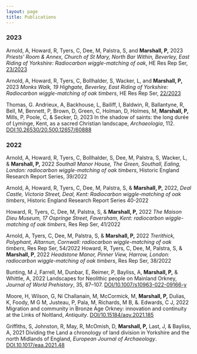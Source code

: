 ```yaml
---
layout: page
title: Publications
---
```

### 2023
Arnold, A, Howard, R, Tyers, C, Dee, M, Palstra, S, and **Marshall, P,** 2023 *Priests’ Room & Annex, Church of St Mary, North Bar Within, Beverley, East Riding of Yorkshire: Radiocarbon wiggle-matching of oak*, HE Res Rep Ser, [23/2023](https://historicengland.org.uk/research/results/reports/23-2023)

Arnold, A, Howard, R, Tyers, C, Bollhalder, S, Wacker, L, and **Marshall, P,** 2023 *Monks Walk, 19 Highgate, Beverley, East Riding of Yorkshire: Radiocarbon wiggle-matching of oak timbers*, HE Res Rep Ser, [22/2023](https://historicengland.org.uk/research/results/reports/22-2023)

Thomas, G. Andrieux, A, Backhouse, L, Bailiff, I, Baldwin, R, Ballantyne, R, Bell, M, Bennett, P, Brown, D, Green, C, Holman, D, Holmes, M, **Marshall, P,** Mills, P, Poole, C, & Secker, D, 2023 In the shadow of saints: the long durée of Lyminge, Kent, as a sacred Christian landscape, *Archaeologia*, 112. [DOI:10.26530/20.500.12657/60888](https://doi.org/10.26530/20.500.12657/60888)

### 2022
Arnold, A, Howard, R, Tyers, C, Bollhalder, S, Dee, M, Palstra, S, Wacker, L, & **Marshall, P,** 2022 *Southall Manor House, The Green, Southall, Ealing, London: radiocarbon wiggle-matching of oak timbers*, Historic England Research Report Series, 39/2022 

Arnold, A, Howard, R, Tyers, C, Dee, M, Palstra, S, & **Marshall, P,** 2022, *Deal Castle, Victoria Street, Deal, Kent: Radiocarbon wiggle-matching of oak timbers*, Historic England Research Report Series 40-2022 

Howard, R, Tyers, C, Dee, M, Palstra, S, & **Marshall, P,** 2022 *The Maison Dieu Museum, 17 Ospringe Street, Faversham, Kent: radiocarbon wiggle-matching of oak timbers*, Res Rep Ser, 41/2022 

Arnold, A, Tyers, C, Dee, M, Palstra, S, & **Marshall, P,** 2022 *Trerithick, Polyphant, Altarnun, Cornwall: radiocarbon wiggle-matching of oak timbers*, Res Rep Ser, 54/2022 
Howard, R, Tyers, C, Dee, M, Palstra, S, & **Marshall, P**, 2022 *Headstone Manor, Pinner View, Harrow, London: radiocarbon wiggle-matching of oak timbers*, Res Rep Ser, 38/2022 

Bunting, M J, Farrell, M, Dunbar, E, Reimer, P, Bayliss, A, **Marshall, P,** & Whittle, A, 2022 Landscapes for Neolithic people on Mainland Orkney, *Journal of World Prehistory*, 35, 87–107. [DOI/10.1007/s10963-022-09166-y](https://doi.org/10.1007/s10963-022-09166-y)
   
Moore, H, Wilson, G, Ni Challanain, M, McCormick, M, **Marshall, P,** Dulias, K, Foody, M G M, Justeau, P, Pala, M, Richards, M B, &. Edwards, C J, 2022 Migration and community in Bronze Age Orkney: innovation and continuity at the Links of Noltland, *Antiquity*. [DOI/10.15184/aqy.2021.185](https://doi.org/10.15184/aqy.2021.185)
   
Griffiths, S, Johnston, R, May, R, McOmish, D, **Marshall, P,** Last, J, & Bayliss, A, 2021 Dividing the Land a chronology of land division in Yorkshire and the north Midlands of England, *European Journal of Archaeology*. [DOI.10.1017/eaa.2021.48](https://doi.org/10.1017/eaa.2021.48)
